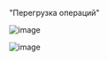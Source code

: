 "Перегрузка операций"

![image](https://github.com/user-attachments/assets/742abc77-17f9-41f1-aea8-58dbd1e4b10f)

![image](https://github.com/user-attachments/assets/b9689ff5-86cb-40b4-92e9-859cbd337e6e)

